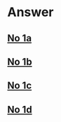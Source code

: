 # Answer 

## [No 1a](https://github.com/PeruvianSkies/cko-exam/blob/main/Answer/No.1/No1a.md)

## [No 1b](https://github.com/PeruvianSkies/cko-exam/blob/main/Answer/No.1/No1b.md)

## [No 1c](https://github.com/PeruvianSkies/cko-exam/blob/main/Answer/No.1/No1c.md)

## [No 1d](https://github.com/PeruvianSkies/cko-exam/blob/main/Answer/No.1/No1d.md)